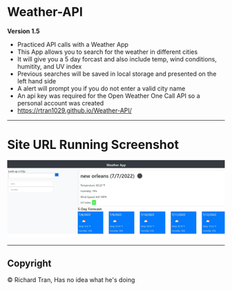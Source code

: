 # Weather-API

**Version 1.5**

* Practiced API calls with a Weather App
* This App allows you to search for the weather in different cities
* It will give you a 5 day forcast and also include temp, wind conditions, humitity, and UV index
* Previous searches will be saved in local storage and presented on the left hand side
* A alert will prompt you if you do not enter a valid city name
* An api key was required for the Open Weather One Call API so a personal account was created
* https://rtran1029.github.io/Weather-API/



---

# Site URL Running Screenshot #
![Screenshot](/assets/screenshot.JPG?raw=true "Screenshot")

---

## Copyright ##

© Richard Tran, Has no idea what he's doing